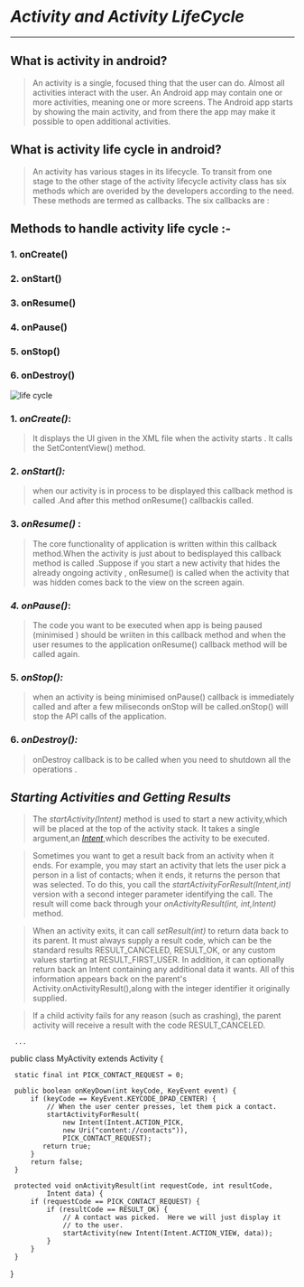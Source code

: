    #                                            *Activity and Activity LifeCycle*

 <hr> </hr>



## **What is activity in android?**

 > An activity is a single, focused thing that the user can do. Almost all activities interact with the user. An Android app may contain one or more activities,
 > meaning one or more screens. The Android app starts by showing the main activity, and from there the app may make it possible to open additional activities.

##  **What is activity life cycle in android?**

> An activity has various stages in its lifecycle. To transit from one stage to the other stage of the activity lifecycle activity class has six methods which are 
> overided by the developers according to the need. These methods are termed as callbacks. The six callbacks are :
## **Methods to handle activity life cycle :-**
### 1.  onCreate()

### 2.  onStart()

### 3.  onResume()

### 4.  onPause()

### 5.  onStop()

### 6.  onDestroy()

 ![life cycle](https://static.javatpoint.com/images/androidimages/Android-Activity-Lifecycle.png)

### 1.  *onCreate()*: 
  >  It displays the UI given in the XML file when the activity starts . It calls the SetContentView() method.

### 2.  *onStart():* 
  >  when our activity is in process to be displayed this callback method is called .And after this method onResume() callbackis called.

### 3.  *onResume()* :
  >  The core functionality of application is written within this callback method.When the activity is just about to bedisplayed this callback method 
  >  is called .Suppose if you start a new activity that hides the already ongoing activity , onResume() is called when the activity that was hidden comes back to 
  > the view on the screen again.

### *4.  onPause()*: 
  >  The code you want to be executed when app is being paused (minimised ) should be wriiten in this callback method and when the user resumes to the
  >  application onResume() callback method will be called again.

### 5.  *onStop():* 
  >  when an activity is being minimised onPause() callback is immediately called and after a few miliseconds onStop will be called.onStop() will stop 
  >  the API calls of the application.

### 6.  *onDestroy():* 
  >  onDestroy callback is to be called when you need to shutdown all the operations .

## *Starting Activities and Getting Results*

   >  The *startActivity(Intent)* method is used to start a new activity,which will be placed at the top of the activity stack. It takes a single argument,an 
   >  [*Intent*](https://developer.android.com/reference/android/content/Intent),which describes the activity to be executed.
   
   >  Sometimes you want to get a result back from an activity when it ends. For example, you may start an activity that lets the user pick a person in a list of contacts; 
   >  when it ends, it returns the person that was selected. To do this, you call the *startActivityForResult(Intent,int)* version with a second integer parameter identifying
   >  the call. The result will come back through your *onActivityResult(int, int,Intent)* method.

   > When an activity exits, it can call *setResult(int)* to return data back to its parent. It must always supply a result code, which can be the standard results 
   > RESULT\_CANCELED, RESULT\_OK, or any custom values starting at RESULT\_FIRST\_USER. In addition, it can optionally return back an Intent containing any additional 
   > data it wants. All of this information appears back on the parent's Activity.onActivityResult(),along with the integer identifier it originally supplied.

   >  If a child activity fails for any reason (such as crashing), the parent activity will receive a result with the code RESULT_CANCELED.

     ...
 public class MyActivity extends Activity {

     static final int PICK_CONTACT_REQUEST = 0;

     public boolean onKeyDown(int keyCode, KeyEvent event) {
         if (keyCode == KeyEvent.KEYCODE_DPAD_CENTER) {
             // When the user center presses, let them pick a contact.
             startActivityForResult(
                 new Intent(Intent.ACTION_PICK,
                 new Uri("content://contacts")),
                 PICK_CONTACT_REQUEST);
            return true;
         }
         return false;
     }

     protected void onActivityResult(int requestCode, int resultCode,
             Intent data) {
         if (requestCode == PICK_CONTACT_REQUEST) {
             if (resultCode == RESULT_OK) {
                 // A contact was picked.  Here we will just display it
                 // to the user.
                 startActivity(new Intent(Intent.ACTION_VIEW, data));
             }
         }
     }
 }

